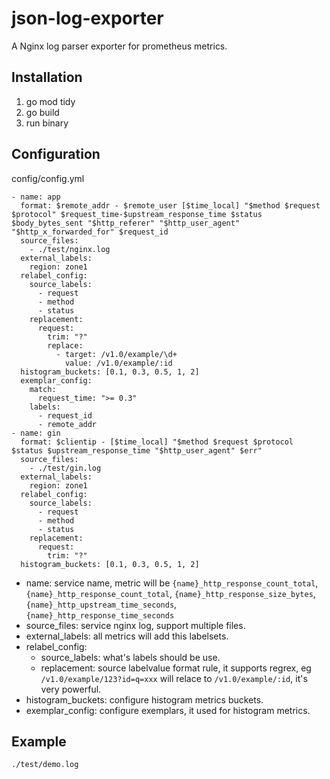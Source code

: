 # json-log-exporter
A Nginx log parser exporter for prometheus metrics.

## Installation

1. go mod tidy
2. go build
3. run binary

## Configuration

config/config.yml

```
- name: app
  format: $remote_addr - $remote_user [$time_local] "$method $request $protocol" $request_time-$upstream_response_time $status $body_bytes_sent "$http_referer" "$http_user_agent" "$http_x_forwarded_for" $request_id
  source_files:
    - ./test/nginx.log
  external_labels:
    region: zone1
  relabel_config:
    source_labels:
      - request
      - method
      - status
    replacement:
      request:
        trim: "?"
        replace:
          - target: /v1.0/example/\d+
            value: /v1.0/example/:id
  histogram_buckets: [0.1, 0.3, 0.5, 1, 2]
  exemplar_config:
    match:
      request_time: ">= 0.3"
    labels:
      - request_id
      - remote_addr
- name: gin
  format: $clientip - [$time_local] "$method $request $protocol $status $upstream_response_time "$http_user_agent" $err"
  source_files:
    - ./test/gin.log
  external_labels:
    region: zone1
  relabel_config:
    source_labels:
      - request
      - method
      - status
    replacement:
      request:
        trim: "?"
  histogram_buckets: [0.1, 0.3, 0.5, 1, 2]
```

- name: service name, metric will be `{name}_http_response_count_total`, `{name}_http_response_count_total`, `{name}_http_response_size_bytes`, `{name}_http_upstream_time_seconds`, `{name}_http_response_time_seconds`
- source_files: service nginx log, support multiple files.
- external_labels: all metrics will add this labelsets.
- relabel_config:
  * source_labels: what's labels should be use.
  * replacement: source labelvalue format rule, it supports regrex, eg `/v1.0/example/123?id=q=xxx` will relace to `/v1.0/example/:id`, it's very powerful. 
- histogram_buckets: configure histogram metrics buckets.
- exemplar_config: configure exemplars, it used for histogram metrics.
 
## Example

`./test/demo.log`
